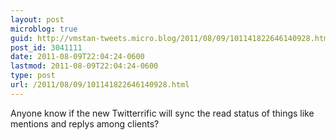 ```yaml
---
layout: post
microblog: true
guid: http://vmstan-tweets.micro.blog/2011/08/09/101141822646140928.html
post_id: 3041111
date: 2011-08-09T22:04:24-0600
lastmod: 2011-08-09T22:04:24-0600
type: post
url: /2011/08/09/101141822646140928.html
---
```

Anyone know if the new Twitterrific will sync the read status of things like mentions and replys among clients?
